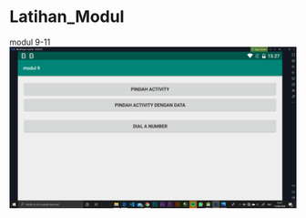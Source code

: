 # Latihan_Modul
modul 9-11
![alt text](https://github.com/ManggalaKZ/Latihan_Modul/blob/master/Screenshot%20(388).png)
